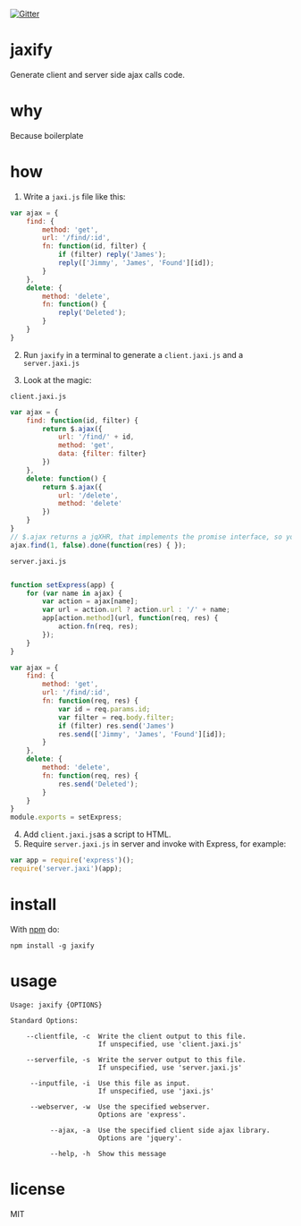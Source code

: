 [![Gitter](https://badges.gitter.im/Join%20Chat.svg)](https://gitter.im/erandros/jaxify?utm_source=badge&utm_medium=badge&utm_campaign=pr-badge)

# jaxify

Generate client and server side ajax calls code.

# why

Because boilerplate

# how

1) Write a `jaxi.js` file like this:
```javascript
var ajax = {
    find: {
        method: 'get',
        url: '/find/:id',
        fn: function(id, filter) {
            if (filter) reply('James');
            reply(['Jimmy', 'James', 'Found'][id]);
        }
    },
    delete: {
        method: 'delete',
        fn: function() {
            reply('Deleted');
        }
    }
}
```

2) Run `jaxify` in a terminal to generate a `client.jaxi.js` and a `server.jaxi.js`

3) Look at the magic:  

`client.jaxi.js`
```javascript
var ajax = {
    find: function(id, filter) {
        return $.ajax({
            url: '/find/' + id,
            method: 'get',
            data: {filter: filter}
        })
    },
    delete: function() {
        return $.ajax({
            url: '/delete',
            method: 'delete'
        })
    }
}
// $.ajax returns a jqXHR, that implements the promise interface, so you can do 
ajax.find(1, false).done(function(res) { });
```  

`server.jaxi.js`
```javascript

function setExpress(app) {
    for (var name in ajax) {
        var action = ajax[name];
        var url = action.url ? action.url : '/' + name;
        app[action.method](url, function(req, res) {
            action.fn(req, res);
        });
    }
}

var ajax = {
    find: {
        method: 'get',
        url: '/find/:id',
        fn: function(req, res) {
            var id = req.params.id;
            var filter = req.body.filter;
            if (filter) res.send('James')
			res.send(['Jimmy', 'James', 'Found'][id]);
        }
    },
    delete: {
        method: 'delete',
        fn: function(req, res) {
            res.send('Deleted');
        }
    }
}
module.exports = setExpress;
```

4) Add `client.jaxi.js`as a script to HTML.  
5) Require `server.jaxi.js` in server and invoke with Express, for example:
```javascript
var app = require('express')();
require('server.jaxi')(app);
```

# install

With [npm](http://npmjs.org) do:

```
npm install -g jaxify
```

# usage

```
Usage: jaxify {OPTIONS}

Standard Options:

    --clientfile, -c  Write the client output to this file.
                      If unspecified, use 'client.jaxi.js'
		      
    --serverfile, -s  Write the server output to this file.
                      If unspecified, use 'server.jaxi.js'

     --inputfile, -i  Use this file as input.
                      If unspecified, use 'jaxi.js'
    		     
     --webserver, -w  Use the specified webserver.
                      Options are 'express'.

          --ajax, -a  Use the specified client side ajax library.
                      Options are 'jquery'.

          --help, -h  Show this message
```

# license

MIT
